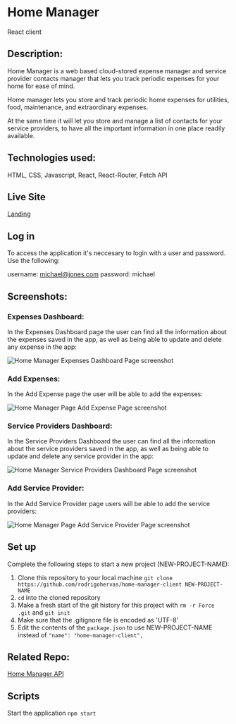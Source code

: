 # Home Manager

React client


## Description: 

Home Manager is a web based cloud-stored expense manager and service provider contacts manager that lets you track periodic expenses for your home for ease of mind.

Home manager lets you store and track periodic home expenses for utilities, food, maintenance, and extraordinary expenses.

At the same time it will let you store and manage a list of contacts for your service providers, to have all the important information in one place readily available.


## Technologies used: 

HTML, CSS, Javascript, React, React-Router, Fetch API


## Live Site

[Landing](https://homemanager-app.now.sh/)


## Log in

To access the application it's neccesary to login with a user and password. Use the following:

username: michael@jones.com
password: michael



## Screenshots:

### Expenses Dashboard:

In the Expenses Dashboard page the user can find all the information about the expenses saved in the app, as well as being able to update and delete any expense in the app:

![Home Manager Expenses Dashboard Page screenshot](./public/images/expenses-dashboard-big.png)

### Add Expenses:

In the Add Expense page the user will be able to add the expenses:

![Home Manager Page Add Expense Page screenshot](./public/images/expenses-add-form-big.png)


### Service Providers Dashboard:

In the Service Providers Dashboard the user can find all the information about the service providers saved in the app, as well as being able to update and delete any service provider in the app:

![Home Manager Service Providers Dashboard Page screenshot](./public/images/service-providers-dashboard-big.png)


### Add Service Provider:

In the Add Service Provider page users will be able to add the service providers:

![Home Manager Page Add Service Provider Page screenshot](./public/images/service-providers-add-form-big.png)


## Set up

Complete the following steps to start a new project (NEW-PROJECT-NAME):

1. Clone this repository to your local machine `git clone https://github.com/rodrigohervas/home-manager-client NEW-PROJECT-NAME`
2. `cd` into the cloned repository
3. Make a fresh start of the git history for this project with `rm -r Force .git` and `git init`
4. Make sure that the .gitignore file is encoded as 'UTF-8'
5. Edit the contents of the `package.json` to use NEW-PROJECT-NAME instead of `"name": "home-manager-client",`


## Related Repo:

[Home Manager API](https://github.com/rodrigohervas/home-manager-api)


## Scripts

Start the application `npm start`
